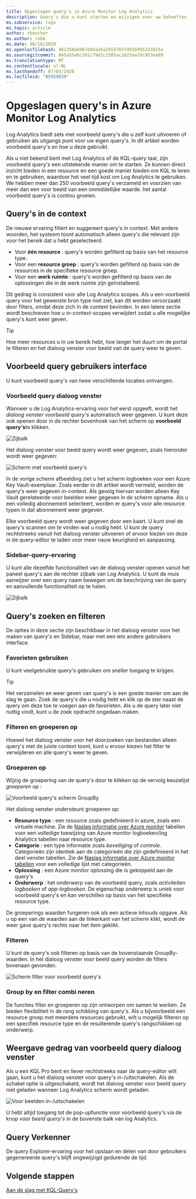 ```yaml
---
title: Opgeslagen query's in Azure Monitor Log Analytics
description: Query's die u kunt starten en wijzigen voor uw behoeften
ms.subservice: logs
ms.topic: article
author: rboucher
ms.author: robb
ms.date: 06/16/2020
ms.openlocfilehash: 462358ab967d4ba26a265d7b5f401b995223815e
ms.sourcegitcommit: 845a55e6c391c79d2c1585ac1625ea7dc953ea89
ms.translationtype: MT
ms.contentlocale: nl-NL
ms.lasthandoff: 07/05/2020
ms.locfileid: "85959839"
---
```

# <a name="saved-queries-in-azure-monitor-log-analytics"></a>Opgeslagen query's in Azure Monitor Log Analytics

Log Analytics biedt sets met voorbeeld query's die u zelf kunt uitvoeren of gebruiken als uitgangs punt voor uw eigen query's. In dit artikel worden voorbeeld query's en hoe u deze gebruikt.

Als u niet bekend bent met Log Analytics of de KQL-query taal, zijn voorbeeld query's een uitstekende manier om te starten. Ze kunnen direct inzicht bieden in een resource en een goede manier bieden om KQL te leren en te gebruiken, waardoor het veel tijd kost om Log Analytics te gebruiken. We hebben meer dan 250 voorbeeld query's verzameld en voorzien van meer dan een voor beeld van een onmiddellijke waarde. het aantal voorbeeld query's is continu groeien.

## <a name="in-context-queries"></a>Query's in de context

De nieuwe ervaring filtert en suggereert query's in context. Met andere woorden, het systeem toont automatisch alleen query's die relevant zijn voor het bereik dat u hebt geselecteerd.

- Voor **één resource** : query's worden gefilterd op basis van het resource type.
- Voor een **resource groep** : query's worden gefilterd op basis van de resources in de specifieke resource groep.
- Voor een **werk ruimte** : query's worden gefilterd op basis van de oplossingen die in de werk ruimte zijn geïnstalleerd.

Dit gedrag is consistent voor alle Log Analytics scopes. Als u een voorbeeld query voor het gewenste bron type niet ziet, kan dit worden veroorzaakt door filters, omdat deze zich in de context bevinden. In een latere sectie wordt beschreven hoe u in-context-scopes verwijdert zodat u alle mogelijke query's kunt weer geven.

> [!TIP]
> Hoe meer resources u in uw bereik hebt, hoe langer het duurt om de portal te filteren en het dialoog venster voor beeld van de query weer te geven.

## <a name="example-query-user-interface"></a>Voorbeeld query gebruikers interface

U kunt voorbeeld query's van twee verschillende locaties ontvangen.

### <a name="example-query-dialog"></a>Voorbeeld query dialoog venster

Wanneer u de Log Analytics-ervaring voor het eerst opgeeft, wordt het *dialoog venster voorbeeld query's* automatisch weer gegeven.  U kunt deze ook openen door in de rechter bovenhoek van het scherm op **voorbeeld query's**te klikken.

![Zijbalk](media/saved-queries/sidebar-2.png)

Het dialoog venster voor beeld query wordt weer gegeven, zoals hieronder wordt weer gegeven:  

![Scherm met voorbeeld query's](media/saved-queries/example-query-start.png)

In de vorige scherm afbeelding ziet u het scherm logboeken voor een Azure Key Vault-exemplaar. Zoals eerder in dit artikel wordt vermeld, worden de query's weer gegeven in-context.  Als gevolg hiervan worden alleen Key Vault gerelateerde voor beelden weer gegeven in de scherm opname. Als u een volledig abonnement selecteert, worden er query's voor alle resource typen in dat abonnement weer gegeven.  

Elke voorbeeld query wordt weer gegeven door een kaart. U kunt snel de query's scannen om te vinden wat u nodig hebt. U kunt de query rechtstreeks vanuit het dialoog venster uitvoeren of ervoor kiezen om deze in de query-editor te laden voor meer nauw keurigheid en aanpassing.

### <a name="sidebar-query-experience"></a>Sidebar-query-ervaring

U kunt alle dezelfde functionaliteit van de dialoog venster openen vanuit het paneel query's aan de rechter zijbalk van Log Analytics. U kunt de muis aanwijzer over een query naam bewegen om de beschrijving van de query en aanvullende functionaliteit op te halen.

![Zijbalk](media/saved-queries/sidebar-3.png)

## <a name="finding-and-filtering-queries"></a>Query's zoeken en filteren

De opties in deze sectie zijn beschikbaar in het dialoog venster voor het maken van query's en Sidebar, maar met een iets andere gebruikers interface.  

### <a name="use-favorites"></a>Favorieten gebruiken

U kunt veelgebruikte query's gebruiken om sneller toegang te krijgen.

> [!TIP]
> Het verzamelen en weer geven van query's is een goede manier om aan de slag te gaan. Zoek de query's die u nodig hebt en klik op de ster naast de query om deze toe te voegen aan de favorieten. Als u de query later niet nuttig vindt, kunt u de zoek opdracht ongedaan maken.  

### <a name="filtering-and-group-by"></a>Filteren en groeperen op

Hoewel het dialoog venster voor het doorzoeken van bestanden alleen query's met de juiste context toont, kunt u ervoor kiezen het filter te verwijderen en alle query's weer te geven.

### <a name="group-by"></a>Groeperen op

Wijzig de groepering van de query's door te klikken op de vervolg keuzelijst *groeperen op* :

![Voorbeeld query's scherm GroupBy](media/saved-queries/example-query-groupby.png)

Het dialoog venster ondersteunt groeperen op:

- **Resource type** : een resource zoals gedefinieerd in azure, zoals een virtuele machine. Zie de [Naslag informatie over Azure monitor](/azure/azure-monitor/reference/tables/tables-resourcetype) tabellen voor een volledige toewijzing van Azure monitor logboeken/log Analytics tabellen naar resource type.  
- **Categorie** : een type informatie zoals *beveiliging* of *controle*. Categorieën zijn identiek aan de categorieën die zijn gedefinieerd in het deel venster tabellen. Zie de [Naslag informatie over Azure monitor tabellen](/azure/azure-monitor/reference/tables/tables-category) voor een volledige lijst met categorieën.  
- **Oplossing** : een Azure monitor oplossing die is gekoppeld aan de query's
- **Onderwerp** : het onderwerp van de voorbeeld query, zoals *activiteiten logboeken* of *app-logboeken*. De eigenschap onderwerp is uniek voor voorbeeld query's en kan verschillen op basis van het specifieke resource type.

De groeperings waarden fungeren ook als een actieve inhouds opgave. Als u op een van de waarden aan de linkerkant van het scherm klikt, wordt de weer gave query's rechts naar het item geklikt.

### <a name="filter"></a>Filteren

U kunt de query's ook filteren op basis van de bovenstaande GroupBy-waarden. In het dialoog venster voor beeld query worden de filters bovenaan gevonden.

![Scherm filter voor voorbeeld query's](media/saved-queries/example-query-filter.png)

### <a name="combining-group-by-and-filter"></a>Group by en filter combi neren

De functies filter en groeperen op zijn ontworpen om samen te werken. Ze bieden flexibiliteit in de rang schikking van query's. Als u bijvoorbeeld een resource groep met meerdere resources gebruikt, wilt u mogelijk filteren op een specifiek resource type en de resulterende query's rangschikken op onderwerp.

## <a name="sample-query-dialog-appearance-behavior"></a>Weergave gedrag van voorbeeld query dialoog venster

Als u een KQL Pro bent en liever rechtstreeks naar de query-editor wilt gaan, kunt u het dialoog venster voor query's in-/uitschakelen. Als de schakel optie is uitgeschakeld, wordt het dialoog venster voor beeld query niet geladen wanneer Log Analytics scherm wordt geladen.

![Voor beelden in-/uitschakelen](media/saved-queries/examples-on-off.png)

U hebt altijd toegang tot de pop-upfunctie voor voorbeeld query's via de knop *voor beeld query's* in de bovenste balk van log Analytics.

## <a name="query-explorer"></a>Query Verkenner

De query Explorer-ervaring voor het opslaan en delen van door gebruikers gegenereerde query's blijft ongewijzigd gedurende de tijd.

## <a name="next-steps"></a>Volgende stappen

[Aan de slag met KQL-Query's](get-started-queries.md)

